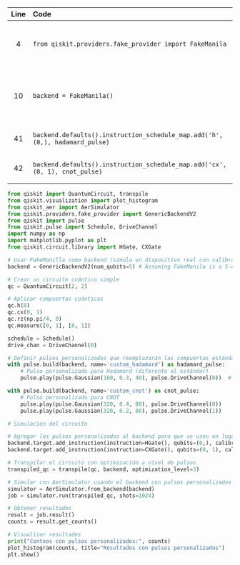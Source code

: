 | Line | Code | Scenario | Reference | Artifact | Refactoring |
| :--: | :--- | :------- | :-------: | :------- | :---------- |
| 4 | `from qiskit.providers.fake_provider import FakeManila` | Deprecation -> The qiskit.providers.fake_provider module has been migrated to the qiskit-ibm-runtime Python package. | qrn_notax_ddbb--aa6cda1f-af91-4940-8d4c-1897f9a56701 | qiskit.providers.fake_provider | `from qiskit_ibm_runtime.fake_provider import FakeManila` |
| 10 | `backend = FakeManila()` | Deprecation -> Running pulse jobs on backends from qiskit.providers.fake_provider is deprecated, and all support will be removed in Qiskit 1.0. | qrn_notax_ddbb--548acfe8-db26-45b7-ab5c-c637c63ee4b0 | FakeManila | `backend = GenericBackendV2(num_qubits=5)` |
| 41 | `backend.defaults().instruction_schedule_map.add('h', (0,), hadamard_pulse)` | Deprecation -> instruction_schedule_map is deprecated. | IK | instruction_schedule_map | `backend.target.add_instruction(instruction=HGate(), qubits=(0,), calibration=hadamard_pulse)` |
| 42 | `backend.defaults().instruction_schedule_map.add('cx', (0, 1), cnot_pulse)` | Deprecation -> instruction_schedule_map is deprecated. | IK | instruction_schedule_map | `backend.target.add_instruction(instruction=CXGate(), qubits=(0, 1), calibration=cnot_pulse)` |


```python
from qiskit import QuantumCircuit, transpile
from qiskit.visualization import plot_histogram
from qiskit_aer import AerSimulator
from qiskit.providers.fake_provider import GenericBackendV2
from qiskit import pulse
from qiskit.pulse import Schedule, DriveChannel
import numpy as np
import matplotlib.pyplot as plt
from qiskit.circuit.library import HGate, CXGate

# Usar FakeManilla como backend (simula un dispositivo real con calibraciones)
backend = GenericBackendV2(num_qubits=5) # Assuming FakeManila is a 5-qubit backend

# Crear un circuito cuántico simple
qc = QuantumCircuit(2, 2)

# Aplicar compuertas cuánticas
qc.h(0)
qc.cx(0, 1)
qc.rz(np.pi/4, 0)
qc.measure([0, 1], [0, 1])

schedule = Schedule()
drive_chan = DriveChannel(0)

# Definir pulsos personalizados que reemplazarán las compuertas estándar
with pulse.build(backend, name='custom_hadamard') as hadamard_pulse:
    # Pulso personalizado para Hadamard (diferente al estándar)
    pulse.play(pulse.Gaussian(160, 0.3, 40), pulse.DriveChannel(0))  # Amplitud diferente

with pulse.build(backend, name='custom_cnot') as cnot_pulse:
    # Pulso personalizado para CNOT
    pulse.play(pulse.Gaussian(320, 0.4, 80), pulse.DriveChannel(0))
    pulse.play(pulse.Gaussian(320, 0.2, 80), pulse.DriveChannel(1))

# Simulación del circuito

# Agregar los pulsos personalizados al backend para que se usen en lugar de los estándar
backend.target.add_instruction(instruction=HGate(), qubits=(0,), calibration=hadamard_pulse)
backend.target.add_instruction(instruction=CXGate(), qubits=(0, 1), calibration=cnot_pulse)

# Transpilar el circuito con optimización a nivel de pulsos
transpiled_qc = transpile(qc, backend, optimization_level=3)

# Simular con AerSimulator usando el backend con pulsos personalizados
simulator = AerSimulator.from_backend(backend)
job = simulator.run(transpiled_qc, shots=1024)

# Obtener resultados
result = job.result()
counts = result.get_counts()

# Visualizar resultados
print("Conteos con pulsos personalizados:", counts)
plot_histogram(counts, title="Resultados con pulsos personalizados")
plt.show()
```